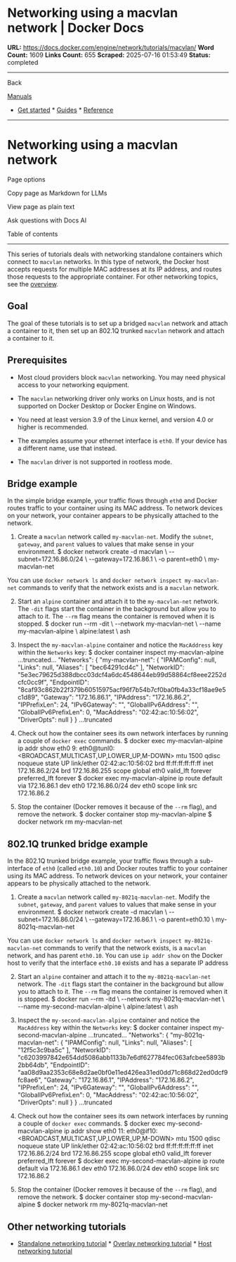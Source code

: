# Networking using a macvlan network | Docker Docs

**URL:** https://docs.docker.com/engine/network/tutorials/macvlan/
**Word Count:** 1609
**Links Count:** 655
**Scraped:** 2025-07-16 01:53:49
**Status:** completed

---

Back

[Manuals](https://docs.docker.com/manuals/)

  * [Get started](https://docs.docker.com/get-started/)   * [Guides](https://docs.docker.com/guides/)   * [Reference](https://docs.docker.com/reference/)

* * *

# Networking using a macvlan network

Page options

Copy page as Markdown for LLMs

View page as plain text

Ask questions with Docs AI

Table of contents

* * *

This series of tutorials deals with networking standalone containers which connect to `macvlan` networks. In this type of network, the Docker host accepts requests for multiple MAC addresses at its IP address, and routes those requests to the appropriate container. For other networking topics, see the [overview](https://docs.docker.com/engine/network/).

## Goal

The goal of these tutorials is to set up a bridged `macvlan` network and attach a container to it, then set up an 802.1Q trunked `macvlan` network and attach a container to it.

## Prerequisites

  * Most cloud providers block `macvlan` networking. You may need physical access to your networking equipment.

  * The `macvlan` networking driver only works on Linux hosts, and is not supported on Docker Desktop or Docker Engine on Windows.

  * You need at least version 3.9 of the Linux kernel, and version 4.0 or higher is recommended.

  * The examples assume your ethernet interface is `eth0`. If your device has a different name, use that instead.

  * The `macvlan` driver is not supported in rootless mode.

## Bridge example

In the simple bridge example, your traffic flows through `eth0` and Docker routes traffic to your container using its MAC address. To network devices on your network, your container appears to be physically attached to the network.

  1. Create a `macvlan` network called `my-macvlan-net`. Modify the `subnet`, `gateway`, and `parent` values to values that make sense in your environment.                    $ docker network create -d macvlan \            --subnet=172.16.86.0/24 \            --gateway=172.16.86.1 \            -o parent=eth0 \            my-macvlan-net          

You can use `docker network ls` and `docker network inspect my-macvlan-net` commands to verify that the network exists and is a `macvlan` network.

  2. Start an `alpine` container and attach it to the `my-macvlan-net` network. The `-dit` flags start the container in the background but allow you to attach to it. The `--rm` flag means the container is removed when it is stopped.                    $ docker run --rm -dit \            --network my-macvlan-net \            --name my-macvlan-alpine \            alpine:latest \            ash          

  3. Inspect the `my-macvlan-alpine` container and notice the `MacAddress` key within the `Networks` key:                    $ docker container inspect my-macvlan-alpine                    ...truncated...          "Networks": {            "my-macvlan-net": {                "IPAMConfig": null,                "Links": null,                "Aliases": [                    "bec64291cd4c"                ],                "NetworkID": "5e3ec79625d388dbcc03dcf4a6dc4548644eb99d58864cf8eee2252dcfc0cc9f",                "EndpointID": "8caf93c862b22f379b60515975acf96f7b54b7cf0ba0fb4a33cf18ae9e5c1d89",                "Gateway": "172.16.86.1",                "IPAddress": "172.16.86.2",                "IPPrefixLen": 24,                "IPv6Gateway": "",                "GlobalIPv6Address": "",                "GlobalIPv6PrefixLen": 0,                "MacAddress": "02:42:ac:10:56:02",                "DriverOpts": null            }          }          ...truncated          

  4. Check out how the container sees its own network interfaces by running a couple of `docker exec` commands.                    $ docker exec my-macvlan-alpine ip addr show eth0                    9: eth0@tunl0: <BROADCAST,MULTICAST,UP,LOWER_UP,M-DOWN> mtu 1500 qdisc noqueue state UP          link/ether 02:42:ac:10:56:02 brd ff:ff:ff:ff:ff:ff          inet 172.16.86.2/24 brd 172.16.86.255 scope global eth0             valid_lft forever preferred_lft forever                              $ docker exec my-macvlan-alpine ip route                    default via 172.16.86.1 dev eth0          172.16.86.0/24 dev eth0 scope link  src 172.16.86.2          

  5. Stop the container \(Docker removes it because of the `--rm` flag\), and remove the network.                    $ docker container stop my-macvlan-alpine                    $ docker network rm my-macvlan-net          

## 802.1Q trunked bridge example

In the 802.1Q trunked bridge example, your traffic flows through a sub-interface of `eth0` \(called `eth0.10`\) and Docker routes traffic to your container using its MAC address. To network devices on your network, your container appears to be physically attached to the network.

  1. Create a `macvlan` network called `my-8021q-macvlan-net`. Modify the `subnet`, `gateway`, and `parent` values to values that make sense in your environment.                    $ docker network create -d macvlan \            --subnet=172.16.86.0/24 \            --gateway=172.16.86.1 \            -o parent=eth0.10 \            my-8021q-macvlan-net          

You can use `docker network ls` and `docker network inspect my-8021q-macvlan-net` commands to verify that the network exists, is a `macvlan` network, and has parent `eth0.10`. You can use `ip addr show` on the Docker host to verify that the interface `eth0.10` exists and has a separate IP address

  2. Start an `alpine` container and attach it to the `my-8021q-macvlan-net` network. The `-dit` flags start the container in the background but allow you to attach to it. The `--rm` flag means the container is removed when it is stopped.                    $ docker run --rm -itd \            --network my-8021q-macvlan-net \            --name my-second-macvlan-alpine \            alpine:latest \            ash          

  3. Inspect the `my-second-macvlan-alpine` container and notice the `MacAddress` key within the `Networks` key:                    $ docker container inspect my-second-macvlan-alpine                    ...truncated...          "Networks": {            "my-8021q-macvlan-net": {                "IPAMConfig": null,                "Links": null,                "Aliases": [                    "12f5c3c9ba5c"                ],                "NetworkID": "c6203997842e654dd5086abb1133b7e6df627784fec063afcbee5893b2bb64db",                "EndpointID": "aa08d9aa2353c68e8d2ae0bf0e11ed426ea31ed0dd71c868d22ed0dcf9fc8ae6",                "Gateway": "172.16.86.1",                "IPAddress": "172.16.86.2",                "IPPrefixLen": 24,                "IPv6Gateway": "",                "GlobalIPv6Address": "",                "GlobalIPv6PrefixLen": 0,                "MacAddress": "02:42:ac:10:56:02",                "DriverOpts": null            }          }          ...truncated          

  4. Check out how the container sees its own network interfaces by running a couple of `docker exec` commands.                    $ docker exec my-second-macvlan-alpine ip addr show eth0                    11: eth0@if10: <BROADCAST,MULTICAST,UP,LOWER_UP,M-DOWN> mtu 1500 qdisc noqueue state UP          link/ether 02:42:ac:10:56:02 brd ff:ff:ff:ff:ff:ff          inet 172.16.86.2/24 brd 172.16.86.255 scope global eth0             valid_lft forever preferred_lft forever                              $ docker exec my-second-macvlan-alpine ip route                    default via 172.16.86.1 dev eth0          172.16.86.0/24 dev eth0 scope link  src 172.16.86.2          

  5. Stop the container \(Docker removes it because of the `--rm` flag\), and remove the network.                    $ docker container stop my-second-macvlan-alpine                    $ docker network rm my-8021q-macvlan-net          

## Other networking tutorials

  * [Standalone networking tutorial](https://docs.docker.com/engine/network/tutorials/standalone/)   * [Overlay networking tutorial](https://docs.docker.com/engine/network/tutorials/overlay/)   * [Host networking tutorial](https://docs.docker.com/engine/network/tutorials/host/)
